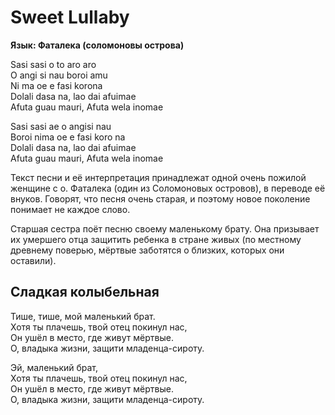 <div>

# Sweet Lullaby

**Язык: Фаталека (соломоновы острова)**

</div>

<div>

Sasi sasi o to aro aro  
O angi si nau boroi amu  
Ni ma oe e fasi korona  
Dolali dasa na, lao dai afuimae  
Afuta guau mauri, Afuta wela inomae

Sasi sasi ae o angisi nau  
Boroi nima oe e fasi koro na  
Dolali dasa na, lao dai afuimae  
Afuta guau mauri, Afuta wela inomae

</div>

<div>

Текст песни и её интерпретация принадлежат одной очень пожилой женщине c о. Фаталека (один из Соломоновых островов), в переводе её внуков. Говорят, что песня очень старая, и поэтому новое поколение понимает не каждое слово.

Старшая сестра поёт песню своему маленькому брату. Она призывает их умершего отца защитить ребенка в стране живых (по местному древнему поверью, мёртвые заботятся о близких, которых они оставили).

</div>

<div>

## Сладкая колыбельная

</div>

<div>

Тише, тише, мой маленький брат.  
Хотя ты плачешь, твой отец покинул нас,  
Он ушёл в место, где живут мёртвые.  
О, владыка жизни, защити младенца-сироту.  

Эй, маленький брат,  
Хотя ты плачешь, твой отец покинул нас,  
Он ушёл в место, где живут мёртвые.  
О, владыка жизни, защити младенца-сироту.

</div>
